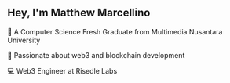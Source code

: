 ## Hey, I'm Matthew Marcellino
📖 A Computer Science Fresh Graduate from Multimedia Nusantara University

🚀 Passionate about web3 and blockchain development

💻 Web3 Engineer at Risedle Labs
